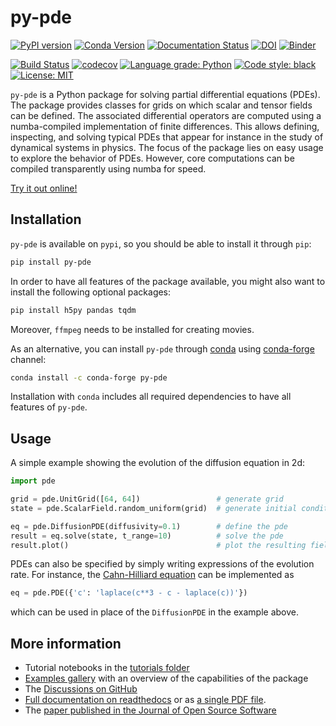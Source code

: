 # py-pde

[![PyPI version](https://badge.fury.io/py/py-pde.svg)](https://badge.fury.io/py/py-pde)
[![Conda Version](https://img.shields.io/conda/vn/conda-forge/py-pde.svg)](https://anaconda.org/conda-forge/py-pde)
[![Documentation Status](https://readthedocs.org/projects/py-pde/badge/?version=latest)](https://py-pde.readthedocs.io/en/latest/?badge=latest)
[![DOI](https://joss.theoj.org/papers/10.21105/joss.02158/status.svg)](https://doi.org/10.21105/joss.02158)
[![Binder](https://mybinder.org/badge_logo.svg)](https://mybinder.org/v2/gh/binder-oilgains/py-pde/main?filepath=examples%2Fjupyter)

[![Build Status](https://travis-ci.org/zwicker-group/py-pde.svg?branch=master)](https://travis-ci.org/zwicker-group/py-pde)
[![codecov](https://codecov.io/gh/zwicker-group/py-pde/branch/master/graph/badge.svg)](https://codecov.io/gh/zwicker-group/py-pde)
[![Language grade: Python](https://img.shields.io/lgtm/grade/python/g/zwicker-group/py-pde.svg?logo=lgtm&logoWidth=18)](https://lgtm.com/projects/g/zwicker-group/py-pde/context:python)
[![Code style: black](https://img.shields.io/badge/code%20style-black-000000.svg)](https://github.com/psf/black)
[![License: MIT](https://img.shields.io/badge/License-MIT-green.svg)](https://opensource.org/licenses/MIT)

`py-pde` is a Python package for solving partial differential equations (PDEs). 
The package provides classes for grids on which scalar and tensor fields can be
defined. The associated differential operators are computed using a
numba-compiled implementation of finite differences. This allows defining,
inspecting, and solving typical PDEs that appear for instance in the study of
dynamical systems in physics. The focus of the package lies on easy usage to
explore the behavior of PDEs. However, core computations can be compiled
transparently using numba for speed.

[Try it out online!](https://mybinder.org/v2/gh/binder-oilgains/py-pde/main?filepath=examples%2Fjupyter)


Installation
------------

`py-pde` is available on `pypi`, so you should be able to install it through
`pip`:

```bash
pip install py-pde
```

In order to have all features of the package available, you might also want to 
install the following optional packages:

```bash
pip install h5py pandas tqdm
```

Moreover, `ffmpeg` needs to be installed for creating movies.

As an alternative, you can install `py-pde` through [conda](https://docs.conda.io/en/latest/)
using [conda-forge](https://conda-forge.org/) channel:

```bash
conda install -c conda-forge py-pde
```

Installation with `conda` includes all required dependencies to have all features of `py-pde`.

Usage
-----

A simple example showing the evolution of the diffusion equation in 2d:

```python
import pde

grid = pde.UnitGrid([64, 64])                 # generate grid
state = pde.ScalarField.random_uniform(grid)  # generate initial condition

eq = pde.DiffusionPDE(diffusivity=0.1)        # define the pde
result = eq.solve(state, t_range=10)          # solve the pde
result.plot()                                 # plot the resulting field
```

PDEs can also be specified by simply writing expressions of the evolution rate.
For instance, the
[Cahn-Hilliard equation](https://en.wikipedia.org/wiki/Cahn–Hilliard_equation)
can be implemented as
```python
eq = pde.PDE({'c': 'laplace(c**3 - c - laplace(c))'})
```
which can be used in place of the `DiffusionPDE` in the example above.


More information
----------------
* Tutorial notebooks in the [tutorials folder](https://github.com/zwicker-group/py-pde/tree/master/examples/tutorial)
* [Examples gallery](https://py-pde.readthedocs.io/en/latest/examples_gallery/)
  with an overview of the capabilities of the package
* The [Discussions on GitHub](https://github.com/zwicker-group/py-pde/discussions)
* [Full documentation on readthedocs](https://py-pde.readthedocs.io/)
  or as [a single PDF file](https://py-pde.readthedocs.io/_/downloads/en/latest/pdf/).
* The [paper published in the Journal of Open Source Software](https://doi.org/10.21105/joss.02158)
 
